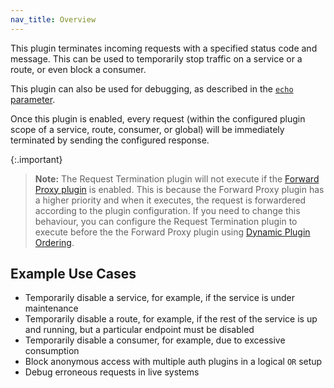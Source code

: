 ```yaml
---
nav_title: Overview
---
```


This plugin terminates incoming requests with a specified status code and
message. This can be used to temporarily stop traffic on a service or a route,
or even block a consumer. 

This plugin can also be used for debugging, as described in the 
[`echo` parameter](/hub/kong-inc/request-termination/configuration/#config-echo).

Once this plugin is enabled, every request (within the configured plugin scope of a service,
route, consumer, or global) will be immediately terminated by sending the configured response.

{:.important}
> **Note:** The Request Termination plugin will not execute if the [Forward Proxy plugin](/hub/kong-inc/forward-proxy/) is enabled. This is because the Forward Proxy plugin has a higher priority and when it executes, the request is forwardered according to the plugin configuration. If you need to change this behaviour, you can configure the Request Termination plugin to execute before the the Forward Proxy plugin using [Dynamic Plugin Ordering](/gateway/{{page.release}}/kong-enterprise/plugin-ordering/).

## Example Use Cases

- Temporarily disable a service, for example, if the service is under maintenance
- Temporarily disable a route, for example, if the rest of the service is up and running, but a particular endpoint must be disabled
- Temporarily disable a consumer, for example, due to excessive consumption
- Block anonymous access with multiple auth plugins in a logical `OR` setup
- Debug erroneous requests in live systems
